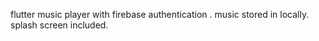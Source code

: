 flutter music player with firebase authentication .
music stored in locally.
splash screen included.
